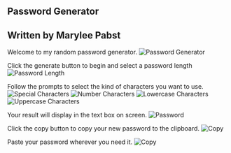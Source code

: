 ## Password Generator 
## Written by Marylee Pabst

Welcome to my random password generator.
![Password Generator]()

Click the generate button to begin and select a password length
![Password Length]()

Follow the prompts to select the kind of characters you want to use.
![Special Characters]()
![Number Characters]()
![Lowercase Characters]()
![Uppercase Characters]()

Your result will display in the text box on screen.
![Password]()

Click the copy button to copy your new password to the clipboard.
![Copy]()

Paste your password wherever you need it.
![Copy]()